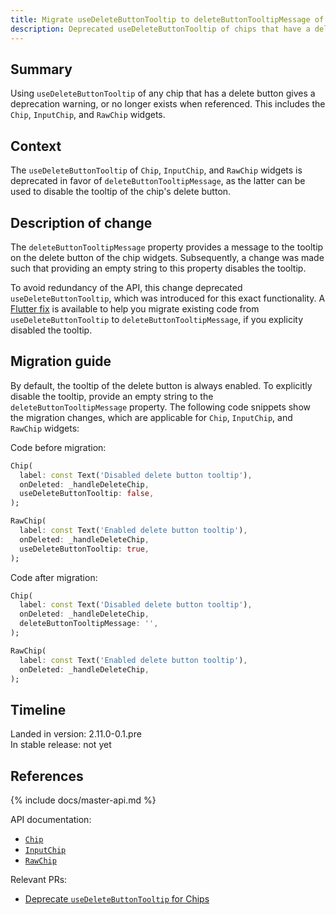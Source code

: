 ```yaml
---
title: Migrate useDeleteButtonTooltip to deleteButtonTooltipMessage of Chips
description: Deprecated useDeleteButtonTooltip of chips that have a delete button in favor of deleteButtonTooltipMessage.
---
```


## Summary

Using `useDeleteButtonTooltip` of any chip that has a delete button gives a
deprecation warning, or no longer exists when referenced. This includes the
`Chip`, `InputChip`, and `RawChip` widgets.

## Context

The `useDeleteButtonTooltip` of `Chip`, `InputChip`, and `RawChip` widgets is
deprecated in favor of `deleteButtonTooltipMessage`, as the latter can be used
to disable the tooltip of the chip's delete button.

## Description of change

The `deleteButtonTooltipMessage` property provides a message to the
tooltip on the delete button of the chip widgets.
Subsequently, a change was made such that providing an empty string to this
property disables the tooltip.

To avoid redundancy of the API, this change deprecated `useDeleteButtonTooltip`,
which was introduced for this exact functionality. A [Flutter fix][] is
available to help you migrate existing code from `useDeleteButtonTooltip` to
`deleteButtonTooltipMessage`, if you explicity disabled the tooltip.

## Migration guide

By default, the tooltip of the delete button is always enabled.
To explicitly disable the tooltip, provide an empty string to the
`deleteButtonTooltipMessage` property.
The following code snippets show the migration changes, which are applicable for
`Chip`, `InputChip`, and `RawChip` widgets:

Code before migration:

<!-- skip -->
```dart
Chip(
  label: const Text('Disabled delete button tooltip'),
  onDeleted: _handleDeleteChip,
  useDeleteButtonTooltip: false,
);

RawChip(
  label: const Text('Enabled delete button tooltip'),
  onDeleted: _handleDeleteChip,
  useDeleteButtonTooltip: true,
);
```

Code after migration:

<!-- skip -->
```dart
Chip(
  label: const Text('Disabled delete button tooltip'),
  onDeleted: _handleDeleteChip,
  deleteButtonTooltipMessage: '',
);

RawChip(
  label: const Text('Enabled delete button tooltip'),
  onDeleted: _handleDeleteChip,
);
```

## Timeline

Landed in version: 2.11.0-0.1.pre<br>
In stable release: not yet

## References

{% include docs/master-api.md %}

API documentation:

* [`Chip`][]
* [`InputChip`][]
* [`RawChip`][]

Relevant PRs:

* [Deprecate `useDeleteButtonTooltip` for Chips][]

[`Chip`]: {{site.master-api}}/flutter/material/Chip-class.html
[`InputChip`]: {{site.master-api}}/flutter/material/InputChip-class.html
[`RawChip`]: {{site.master-api}}/flutter/material/RawChip-class.html

[Deprecate `useDeleteButtonTooltip` for Chips]: {{site.repo.flutter}}/pull/96174
[Flutter fix]: {{site.url}}/development/tools/flutter-fix
